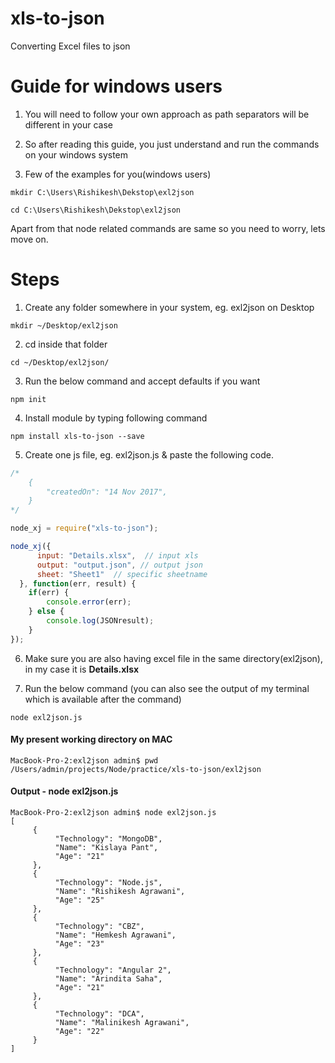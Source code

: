 # xls-to-json

Converting Excel files to json

# Guide for windows users

1) You will need to follow your own approach as path separators will be different in your case

2) So after reading this guide, you just understand and run the commands on your windows system

3) Few of the examples for you(windows users)

```
mkdir C:\Users\Rishikesh\Dekstop\exl2json

cd C:\Users\Rishikesh\Dekstop\exl2json

``` 

Apart from that node related commands are same so you need to worry, lets move on.

# Steps

1) Create any folder somewhere in your system, eg. exl2json on Desktop

```
mkdir ~/Desktop/exl2json
```

2) cd inside that folder

```
cd ~/Desktop/exl2json/
```

3) Run the below command and accept defaults if you want

```
npm init
```

4) Install module by typing following command

```
npm install xls-to-json --save
```

5) Create one js file, eg. exl2json.js & paste the following code.

```javascript
/*
	{
		"createdOn": "14 Nov 2017",
	}
*/

node_xj = require("xls-to-json");

node_xj({
      input: "Details.xlsx",  // input xls 
      output: "output.json", // output json 
      sheet: "Sheet1"  // specific sheetname 
  }, function(err, result) {
    if(err) {
        console.error(err);
    } else {
        console.log(JSONresult);
    }
});
```

6) Make sure you are also having excel file in the same directory(exl2json), in my case it is **Details.xlsx**

7) Run the below command (you can also see the output of my terminal which is available after the command)

```
node exl2json.js
```

#### My present working directory on MAC

```
MacBook-Pro-2:exl2json admin$ pwd
/Users/admin/projects/Node/practice/xls-to-json/exl2json
```

#### Output - node exl2json.js 

```
MacBook-Pro-2:exl2json admin$ node exl2json.js 
[
     {
          "Technology": "MongoDB",
          "Name": "Kislaya Pant",
          "Age": "21"
     },
     {
          "Technology": "Node.js",
          "Name": "Rishikesh Agrawani",
          "Age": "25"
     },
     {
          "Technology": "CBZ",
          "Name": "Hemkesh Agrawani",
          "Age": "23"
     },
     {
          "Technology": "Angular 2",
          "Name": "Arindita Saha",
          "Age": "21"
     },
     {
          "Technology": "DCA",
          "Name": "Malinikesh Agrawani",
          "Age": "22"
     }
]
```
